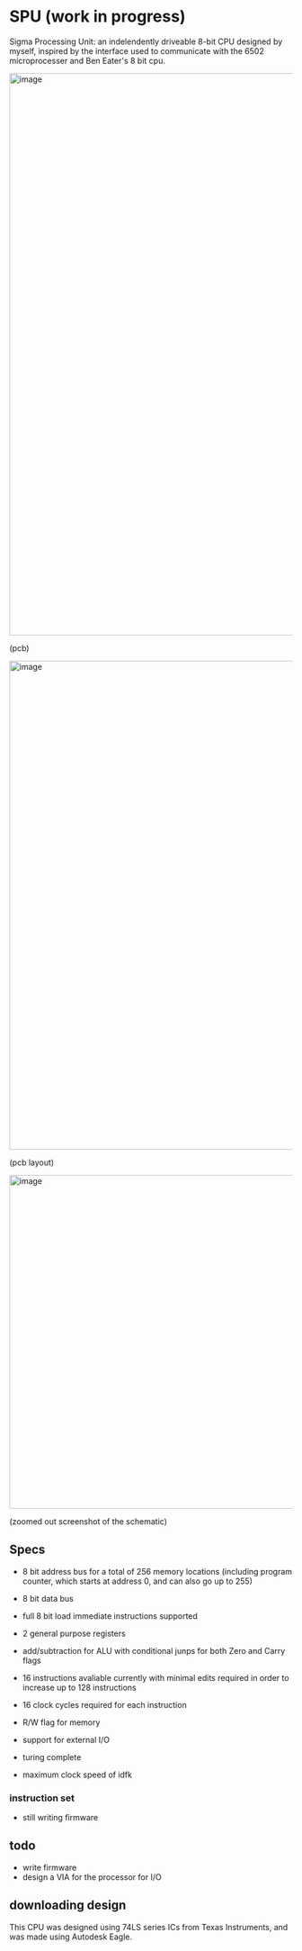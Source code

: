 # SPU (work in progress)
Sigma Processing Unit: an indelendently driveable 8-bit CPU designed by myself, inspired by the interface used to communicate with the 6502 microprocesser and Ben Eater's 8 bit cpu.

<img width="999" alt="image" src="https://user-images.githubusercontent.com/77999105/188357888-0de9cc34-74df-4725-9b52-c6da3d99f465.png">

(pcb)

<img width="869" alt="image" src="https://user-images.githubusercontent.com/77999105/188374037-af4aeea7-f655-4e7e-8a70-22cf283e15ec.png">

(pcb layout)

<img width="593" alt="image" src="https://user-images.githubusercontent.com/77999105/187117492-b33b1505-24b4-45d1-8b19-c9c5a9dc9f05.png">

(zoomed out screenshot of the schematic)

## Specs
- 8 bit address bus for a total of 256 memory locations (including program counter, which starts at address 0, and can also go up to 255)
- 8 bit data bus

- full 8 bit load immediate instructions supported

- 2 general purpose registers
- add/subtraction for ALU with conditional junps for both Zero and Carry flags

- 16 instructions avaliable currently with minimal edits required in order to increase up to 128 instructions
- 16 clock cycles required for each instruction

- R/W flag for memory

- support for external I/O

- turing complete

- maximum clock speed of idfk

### instruction set

- still writing firmware

## todo

- write firmware
- design a VIA for the processor for I/O

## downloading design

This CPU was designed using 74LS series ICs from Texas Instruments, and was made using Autodesk Eagle.
